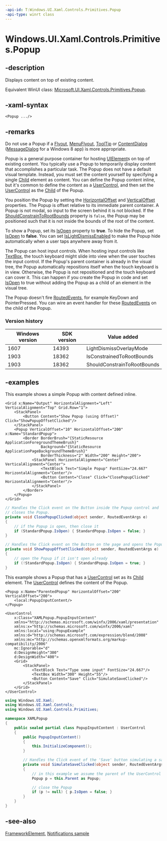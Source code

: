 ```yaml
---
-api-id: T:Windows.UI.Xaml.Controls.Primitives.Popup
-api-type: winrt class
---
```


<!-- Class syntax.
public class Popup : Windows.UI.Xaml.FrameworkElement, Windows.UI.Xaml.Controls.Primitives.IPopup, Windows.UI.Xaml.Controls.Primitives.IPopup2
-->

# Windows.UI.Xaml.Controls.Primitives.Popup

## -description

Displays content on top of existing content.

Equivalent WinUI class: [Microsoft.UI.Xaml.Controls.Primitives.Popup](/windows/winui/api/microsoft.ui.xaml.controls.primitives.popup).

## -xaml-syntax

```xaml
<Popup .../>
```

## -remarks

Do not use a Popup if a [Flyout](../windows.ui.xaml.controls/flyout.md), [MenuFlyout](../windows.ui.xaml.controls/menuflyout.md), [ToolTip](../windows.ui.xaml.controls/tooltip.md) or [ContentDialog](../windows.ui.xaml.controls/contentdialog.md) ([MessageDialog](../windows.ui.popups/messagedialog.md) for a Windows 8 app) is more appropriate.

<!--For more info, see Displaying popups. (Add this when the topic is created.)-->

Popup is a general purpose container for hosting [UIElement](../windows.ui.xaml/uielement.md)s on top of existing content. You typically use a Popup to temporarily display content that accomplishes a particular task. The Popup does not have a default visual template. Instead, you must set the content yourself by specifying a single [Child](popup_child.md) element as content. You can define the Popup content inline, but it's common to define the content as a [UserControl](../windows.ui.xaml.controls/usercontrol.md), and then set the [UserControl](../windows.ui.xaml.controls/usercontrol.md) as the [Child](popup_child.md) of the Popup.

You position the Popup by setting the [HorizontalOffset](popup_horizontaloffset.md) and [VerticalOffset](popup_verticaloffset.md) properties. The Popup is offset relative to its immediate parent container. A Popup is not modal, so input to the screen behind it is not blocked. If the [ShouldConstrainToRootBounds](popup_shouldconstraintorootbounds.md) property is `false`, the Popup may be positioned such that it is not inside the bounds of the root of the content.

To show a Popup, set its [IsOpen](popup_isopen.md) property to **true**. To hide the Popup, set [IsOpen](popup_isopen.md) to **false**. You can set [IsLightDismissEnabled](popup_islightdismissenabled.md) to make the Popup hide automatically when a user taps anywhere away from it.

The Popup can host input controls. When hosting input controls like [TextBox](../windows.ui.xaml.controls/textbox.md), the touch keyboard might slide into view when the user touches the input control. If the Popup's parent container is already in the visual tree, the Popup automatically repositions itself when the touch keyboard is in view. Otherwise, the Popup is not repositioned and the touch keyboard can cover it. This can happen if you create the Popup in code and set [IsOpen](popup_isopen.md) to true without adding the Popup as a child of an element in the visual tree.

The Popup doesn't fire [RoutedEvents](../windows.ui.xaml/routedevent.md), for example KeyDown and PointerPressed. You can wire an event handler for these [RoutedEvents](../windows.ui.xaml/routedevent.md) on the child of the Popup.

### Version history

| Windows version | SDK version | Value added |
| -- | -- | -- |
| 1607 | 14393 | LightDismissOverlayMode |
| 1903 | 18362 | IsConstrainedToRootBounds |
| 1903 | 18362 | ShouldConstrainToRootBounds |

## -examples

This example shows a simple Popup with content defined inline.

```xaml
<Grid x:Name="Output" HorizontalAlignment="Left" VerticalAlignment="Top" Grid.Row="1">
    <StackPanel>
        <Button Content="Show Popup (using Offset)" Click="ShowPopupOffsetClicked"/>
    </StackPanel>
    <Popup VerticalOffset="10" HorizontalOffset="200" x:Name="StandardPopup">
        <Border BorderBrush="{StaticResource ApplicationForegroundThemeBrush}" 
                Background="{StaticResource ApplicationPageBackgroundThemeBrush}"
                BorderThickness="2" Width="200" Height="200">
            <StackPanel HorizontalAlignment="Center" VerticalAlignment="Center">
                <TextBlock Text="Simple Popup" FontSize="24.667" HorizontalAlignment="Center"/>
                <Button Content="Close" Click="ClosePopupClicked" HorizontalAlignment="Center"/>
            </StackPanel>
        </Border>
    </Popup>
</Grid>
```

```csharp
// Handles the Click event on the Button inside the Popup control and 
// closes the Popup. 
private void ClosePopupClicked(object sender, RoutedEventArgs e)
{
    // if the Popup is open, then close it 
    if (StandardPopup.IsOpen) { StandardPopup.IsOpen = false; }
}

// Handles the Click event on the Button on the page and opens the Popup. 
private void ShowPopupOffsetClicked(object sender, RoutedEventArgs e)
{
    // open the Popup if it isn't open already 
    if (!StandardPopup.IsOpen) { StandardPopup.IsOpen = true; }
} 
```

This example shows a Popup that has a [UserControl](../windows.ui.xaml.controls/usercontrol.md) set as its [Child](popup_child.md) element. The [UserControl](../windows.ui.xaml.controls/usercontrol.md) defines the content of the Popup.

```xaml
<Popup x:Name="ParentedPopup" HorizontalOffset="200" VerticalOffset="200">
    <local:PopupInputContent/>
</Popup>
```

```xaml
<UserControl
    x:Class="XAMLPopup.PopupInputContent"
    xmlns="http://schemas.microsoft.com/winfx/2006/xaml/presentation"
    xmlns:x="http://schemas.microsoft.com/winfx/2006/xaml"
    xmlns:local="using:PopupExample"
    xmlns:d="http://schemas.microsoft.com/expression/blend/2008"
    xmlns:mc="http://schemas.openxmlformats.org/markup-compatibility/2006"
    mc:Ignorable="d"
    d:DesignHeight="300"
    d:DesignWidth="400">
    <Grid>
        <StackPanel>
            <TextBlock Text="Type some input" FontSize="24.667"/>
            <TextBox Width="300" Height="55"/>
            <Button Content="Save" Click="SimulateSaveClicked"/>
        </StackPanel>
    </Grid>
</UserControl>
```

```csharp
using Windows.UI.Xaml;
using Windows.UI.Xaml.Controls;
using Windows.UI.Xaml.Controls.Primitives;

namespace XAMLPopup
{
    public sealed partial class PopupInputContent : UserControl
    {
        public PopupInputContent()
        {
            this.InitializeComponent();
        }

        // Handles the Click event of the 'Save' button simulating a save and close 
        private void SimulateSaveClicked(object sender, RoutedEventArgs e)
        {
            // in this example we assume the parent of the UserControl is a Popup 
            Popup p = this.Parent as Popup;

            // close the Popup
            if (p != null) { p.IsOpen = false; }  
        } 
    }
}
```

## -see-also

[FrameworkElement](../windows.ui.xaml/frameworkelement.md), [Notifications sample](https://github.com/Microsoft/Windows-universal-samples/tree/master/Samples/Notifications)
